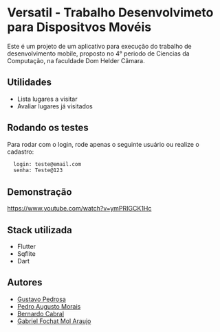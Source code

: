 
# Versatil - Trabalho Desenvolvimeto para Dispositvos Movéis

Este é um projeto de um aplicativo para execução do trabalho de desenvolvimento mobile, proposto no 4° periodo de Ciencias da Computação, na faculdade Dom Helder Câmara.



## Utilidades

- Lista lugares a visitar
- Avaliar lugares já visitados



## Rodando os testes

Para rodar com o login, rode apenas o seguinte usuário ou realize o cadastro: 

```bash
  login: teste@email.com    
  senha: Teste@123
```


## Demonstração

https://www.youtube.com/watch?v=ymPRIGCK1Hc


## Stack utilizada

* Flutter
* Sqflite
* Dart 


## Autores

- [Gustavo Pedrosa](https://github.com/Gustavo-hgp)
- [Pedro Augusto Morais](https://github.com/Pdro-Allgusto)
- [Bernardo Cabral](https://github.com/Benkars)
- [Gabriel Fochat Mol Araujo](https://www.github.com/gustavo_hgp)

